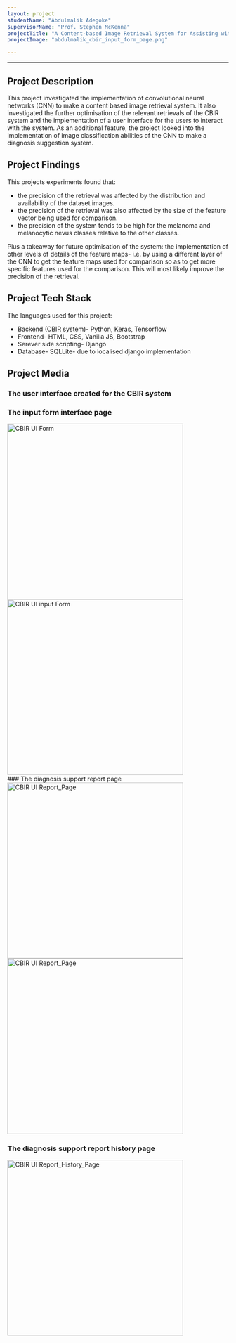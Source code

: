 ```yaml
---
layout: project
studentName: "Abdulmalik Adegoke"
supervisorName: "Prof. Stephen McKenna"
projectTitle: "A Content-based Image Retrieval System for Assisting with Medical Diagnosis"
projectImage: "abdulmalik_cbir_input_form_page.png"

---
```


<hr>

## Project Description
This project investigated the implementation of convolutional neural networks (CNN) to make a content based image retrieval system. It also investigated the further optimisation of the relevant retrievals of the CBIR system and the implementation of a user interface for the users to interact with the system. As an additional feature, the project looked into the implementation of image classification abilities of the CNN to make a diagnosis suggestion system.

## Project Findings
This projects experiments found that:
- the precision of the retrieval was affected by the distribution and availability of the dataset images.
- the precision of the retrieval was also affected by the size of the feature vector being used for comparison.
- the precision of the system tends to be high for the melanoma and melanocytic nevus classes relative to the other classes.

Plus a takeaway for future optimisation of the system: the implementation of other levels of details of the feature maps- i.e. by using a different layer of the CNN to get the feature maps used for comparison so as to get more specific features used for the comparison. This will most likely improve the precision of the retrieval.

## Project Tech Stack
The languages used  for this project:
- Backend (CBIR system)- Python, Keras, Tensorflow
- Frontend- HTML, CSS, Vanilla JS, Bootstrap
- Serever side scripting- Django
- Database- SQLLite- due to localised django implementation

## Project Media
### The user interface created for the CBIR system
### The input form interface page
<!-- ![CBIR UI Form](../project_images/abdulmalik_cbir_form_page.png) -->
<img src="../project_images/abdulmalik_cbir_form_page.png" alt="CBIR UI Form" width="400"/>

<!-- ![CBIR UI input Form](../project_images/abdulmalik_cbir_input_form_page.png) -->
<img src="../project_images/abdulmalik_cbir_input_form_page.png" alt="CBIR UI input Form" width="400"/>
<br>
### The diagnosis support report page
<!-- ![CBIR UI Report_Page](../project_images/abdulmalik_cbir_report_page_.png) -->
<img src="../project_images/abdulmalik_cbir_report_page_.png" alt="CBIR UI Report_Page" width="400"/>

<!-- ![CBIR UI Report_Page](../project_images/abdulmalik_cbir_report_page.png) -->
<img src="../project_images/abdulmalik_cbir_report_page.png" alt="CBIR UI Report_Page" width="400"/>

### The diagnosis support report history page
<!-- ![CBIR UI Report_History_Page](../project_images/abdulmalik_cbir_report_history_page.png) -->
<img src="../project_images/abdulmalik_cbir_report_history_page.png" alt="CBIR UI Report_History_Page" width="400"/>
<br>
